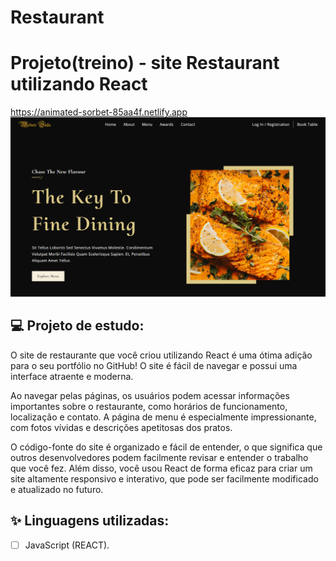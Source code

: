 # Restaurant


# Projeto(treino) - site Restaurant utilizando React

https://animated-sorbet-85aa4f.netlify.app
![Blog OPENIA](https://github.com/FialaMoises/Restaurant/blob/main/imagem_2023-03-06_114101293.png)

## 💻 Projeto de estudo:

O site de restaurante que você criou utilizando React é uma ótima adição para o seu portfólio no GitHub! O site é fácil de navegar e possui uma interface atraente e moderna.

Ao navegar pelas páginas, os usuários podem acessar informações importantes sobre o restaurante, como horários de funcionamento, localização e contato. A página de menu é especialmente impressionante, com fotos vívidas e descrições apetitosas dos pratos.

O código-fonte do site é organizado e fácil de entender, o que significa que outros desenvolvedores podem facilmente revisar e entender o trabalho que você fez. Além disso, você usou React de forma eficaz para criar um site altamente responsivo e interativo, que pode ser facilmente modificado e atualizado no futuro.

## ✨ Linguagens utilizadas:

-   [ ] JavaScript (REACT).
